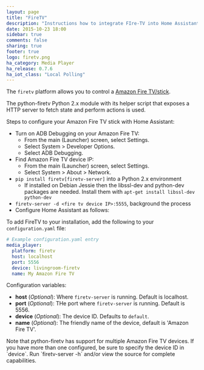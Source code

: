 ```yaml
---
layout: page
title: "FireTV"
description: "Instructions how to integrate FIre-TV into Home Assistant."
date: 2015-10-23 18:00
sidebar: true
comments: false
sharing: true
footer: true
logo: firetv.png
ha_category: Media Player
ha_release: 0.7.6
ha_iot_class: "Local Polling"
---
```



The `firetv` platform allows you to control a [Amazon Fire TV/stick](http://www.amazon.com/Amazon-DV83YW-Fire-TV/dp/B00U3FPN4U).

The python-firetv Python 2.x module with its helper script that exposes a HTTP server to fetch state and perform actions is used.

Steps to configure your Amazon Fire TV stick with Home Assistant:

- Turn on ADB Debugging on your Amazon Fire TV:
  - From the main (Launcher) screen, select Settings.
  - Select System > Developer Options.
  - Select ADB Debugging.
- Find Amazon Fire TV device IP:
  - From the main (Launcher) screen, select Settings.
  - Select System > About > Network.
- `pip install firetv[firetv-server]` into a Python 2.x environment
  - If installed on Debian Jessie then the libssl-dev and python-dev packages are needed. Install them with `apt-get install libssl-dev python-dev`
- `firetv-server -d <fire tv device IP>:5555`, background the process
- Configure Home Assistant as follows:


To add FireTV to your installation, add the following to your `configuration.yaml` file:

```yaml
# Example configuration.yaml entry
media_player:
  platform: firetv
  host: localhost
  port: 5556
  device: livingroom-firetv
  name: My Amazon Fire TV
```

Configuration variables:

- **host** (*Optional*): Where `firetv-server` is running. Default is localhost.
- **port** (*Optional*): THe port where `firetv-server` is running. Default is 5556.
- **device** (*Optional*): The device ID. Defaults to `default`.
- **name** (*Optional*): The friendly name of the device, default is 'Amazon Fire TV'.


<p class='note warning'>
Note that python-firetv has support for multiple Amazon Fire TV devices. If you have more than one configured, be sure to specify the device ID in `device`. Run `firetv-server -h` and/or view the source for complete capabilities.
</p>

